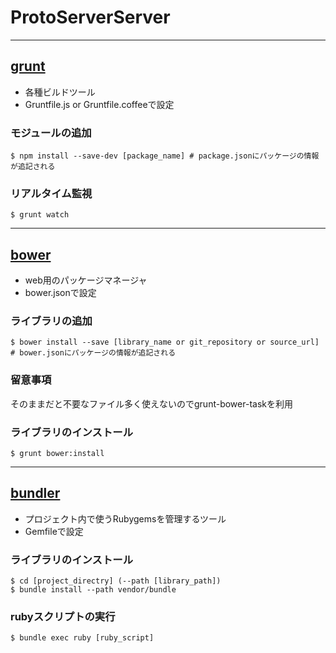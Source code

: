 # ProtoServerServer

---

## [grunt](http://gruntjs.com/)

- 各種ビルドツール
- Gruntfile.js or Gruntfile.coffeeで設定

### モジュールの追加

    $ npm install --save-dev [package_name] # package.jsonにパッケージの情報が追記される

### リアルタイム監視

    $ grunt watch

---

## [bower](http://bower.io/)

- web用のパッケージマネージャ
- bower.jsonで設定

### ライブラリの追加

    $ bower install --save [library_name or git_repository or source_url] # bower.jsonにパッケージの情報が追記される

### 留意事項

そのままだと不要なファイル多く使えないのでgrunt-bower-taskを利用

### ライブラリのインストール

    $ grunt bower:install

---

## [bundler](http://bundler.io/)

- プロジェクト内で使うRubygemsを管理するツール
- Gemfileで設定

### ライブラリのインストール

    $ cd [project_directry] (--path [library_path])
    $ bundle install --path vendor/bundle

### rubyスクリプトの実行

    $ bundle exec ruby [ruby_script]



